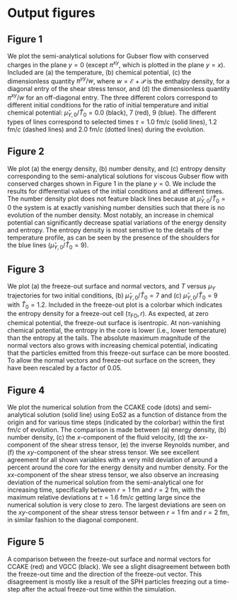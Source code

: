 # Output figures

## Figure 1
We plot the semi-analytical solutions for Gubser flow with conserved charges in the plane $y=0$ (except $\pi^{xy}$, which is plotted in the plane $y=x$).
Included are (a) the temperature, (b) chemical potential, (c) the dimensionless quantity $\pi^{yy}/w$, where $w=\mathcal E + \mathcal P$ is the enthalpy density, for a diagonal entry of the shear stress tensor, and (d) the dimensionless quantity $\pi^{xy}/w$ for an off-diagonal entry.
The three different colors correspond to different initial conditions for the ratio of initial temperature and initial chemical potential: $\hat{\mu}_{Y,0}/\hat{T}_0=0.0$ (black), $7$ (red), $9$ (blue).
The different types of lines correspond to selected times $\tau=1.0$ fm/$c$ (solid lines), $1.2$ fm/$c$ (dashed lines) and $2.0$ fm/$c$ (dotted lines) during the evolution.

## Figure 2
We plot (a) the energy density, (b) number density, and (c) entropy density corresponding to the semi-analytical solutions for viscous Gubser flow with conserved charges shown in Figure 1 in the plane $y=0$.
We include the results for differential values of the initial conditions and at different times.
The number density plot does not feature black lines because at $\hat{\mu}_{Y,0}/\hat{T}_0=0$ the system is at exactly vanishing number densities such that there is no evolution of the number density.
Most notably, an increase in chemical potential can significantly decrease spatial variations of the energy
density and entropy.
The entropy density is most sensitive to the details of the temperature profile, as can be 
seen by the presence of the shoulders for the blue lines $(\hat{\mu}_{Y,0}/\hat{T}_0 = 9)$.

## Figure 3
We plot (a) the freeze-out surface and normal vectors, and $T$ versus $\mu_Y$ trajectories for two initial conditions, (b) $\hat \mu_{Y,0}/ \hat T_0 = 7$ and (c) $\hat \mu_{Y,0}/ \hat T_0 = 9$ with $\hat T_0 = 1.2$.
Included in the freeze-out plot is a colorbar which indicates the entropy density for a freeze-out cell $(\tau_\mathrm{FO}, r)$.
As expected, at zero chemical potential, the freeze-out surface is isentropic.
At non-vanishing chemical potential, the entropy in the core is lower (i.e., lower temperature) than the entropy at the tails.
The absolute maximum magnitude of the normal vectors also grows with increasing chemical potential, indicating that the particles emitted from this freeze-out surface can be more boosted.
To allow the normal vectors and freeze-out surface on the screen, they have been rescaled by a factor of $0.05$.

## Figure 4
We plot the numerical solution from the CCAKE code (dots) and semi-analytical solution (solid line) 
using EoS2 as a function of distance from the origin and for various time steps (indicated by the colorbar) within the first fm/$c$ of evolution.
The comparison is made between (a) energy density, (b) number density, (c) the $x$-component of the fluid velocity, (d) the $xx$-component of the shear stress tensor, (e) 
the inverse Reynolds number, and (f) the $xy$-component of the shear stress tensor.
We see excellent agreement for all shown variables with a very mild deviation of around a percent around the core for the energy density and number density.
For the $xx$-component of the shear stress tensor, we also observe an increasing deviation of the numerical solution from the semi-analytical one for increasing time, specifically between $r=1$ fm and $r=2$ fm, with the maximum relative deviations at $\tau = 1.6$ fm/$c$ getting large since the numerical solution is very close to zero. The largest deviations are seen on the $xy$-component of the shear stress tensor between $r=1$ fm and $r=2$ fm, in similar fashion to the diagonal component.

## Figure 5
A comparison between the freeze-out surface and normal vectors for CCAKE (red) and VGCC (black). We see a slight disagreement between both the freeze-out time and the direction of the freeze-out vector.
This disagreement is mostly like a result of the SPH particles freezing out a time-step after the actual freeze-out time within the simulation.
